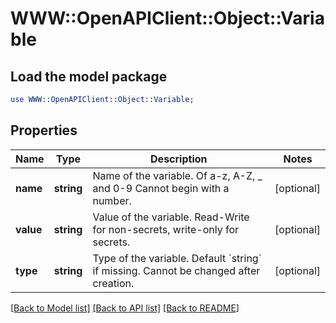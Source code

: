 # WWW::OpenAPIClient::Object::Variable

## Load the model package
```perl
use WWW::OpenAPIClient::Object::Variable;
```

## Properties
Name | Type | Description | Notes
------------ | ------------- | ------------- | -------------
**name** | **string** | Name of the variable. Of a-z, A-Z, _ and 0-9 Cannot begin with a number. | [optional] 
**value** | **string** | Value of the variable. Read-Write for non-secrets, write-only for secrets. | [optional] 
**type** | **string** | Type of the variable. Default &#x60;string&#x60; if missing. Cannot be changed after creation. | [optional] 

[[Back to Model list]](../README.md#documentation-for-models) [[Back to API list]](../README.md#documentation-for-api-endpoints) [[Back to README]](../README.md)


